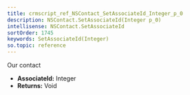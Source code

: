 ```yaml
---
title: crmscript_ref_NSContact_SetAssociateId_Integer_p_0
description: NSContact.SetAssociateId(Integer p_0)
intellisense: NSContact.SetAssociateId
sortOrder: 1745
keywords: SetAssociateId(Integer)
so.topic: reference
---
```



Our contact



* **AssociateId:** Integer
* **Returns:** Void


